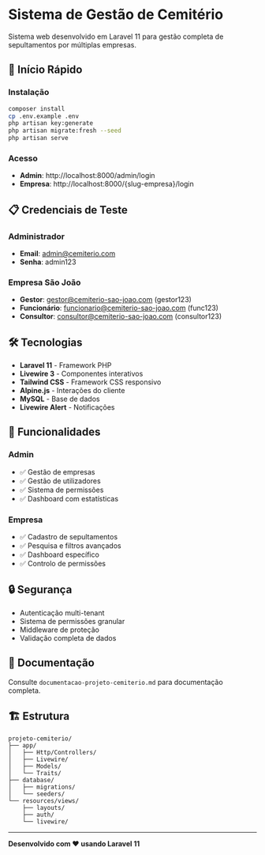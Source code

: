 # Sistema de Gestão de Cemitério

Sistema web desenvolvido em Laravel 11 para gestão completa de sepultamentos por múltiplas empresas.

## 🚀 Início Rápido

### Instalação
```bash
composer install
cp .env.example .env
php artisan key:generate
php artisan migrate:fresh --seed
php artisan serve
```

### Acesso
- **Admin**: http://localhost:8000/admin/login
- **Empresa**: http://localhost:8000/{slug-empresa}/login

## 📋 Credenciais de Teste

### Administrador
- **Email**: admin@cemiterio.com
- **Senha**: admin123

### Empresa São João
- **Gestor**: gestor@cemiterio-sao-joao.com (gestor123)
- **Funcionário**: funcionario@cemiterio-sao-joao.com (func123)
- **Consultor**: consultor@cemiterio-sao-joao.com (consultor123)

## 🛠️ Tecnologias

- **Laravel 11** - Framework PHP
- **Livewire 3** - Componentes interativos
- **Tailwind CSS** - Framework CSS responsivo
- **Alpine.js** - Interações do cliente
- **MySQL** - Base de dados
- **Livewire Alert** - Notificações

## 📱 Funcionalidades

### Admin
- ✅ Gestão de empresas
- ✅ Gestão de utilizadores
- ✅ Sistema de permissões
- ✅ Dashboard com estatísticas

### Empresa
- ✅ Cadastro de sepultamentos
- ✅ Pesquisa e filtros avançados
- ✅ Dashboard específico
- ✅ Controlo de permissões

## 🔒 Segurança

- Autenticação multi-tenant
- Sistema de permissões granular
- Middleware de proteção
- Validação completa de dados

## 📖 Documentação

Consulte `documentacao-projeto-cemiterio.md` para documentação completa.

## 🏗️ Estrutura

```
projeto-cemiterio/
├── app/
│   ├── Http/Controllers/
│   ├── Livewire/
│   ├── Models/
│   └── Traits/
├── database/
│   ├── migrations/
│   └── seeders/
└── resources/views/
    ├── layouts/
    ├── auth/
    └── livewire/
```

---

**Desenvolvido com ❤️ usando Laravel 11**
